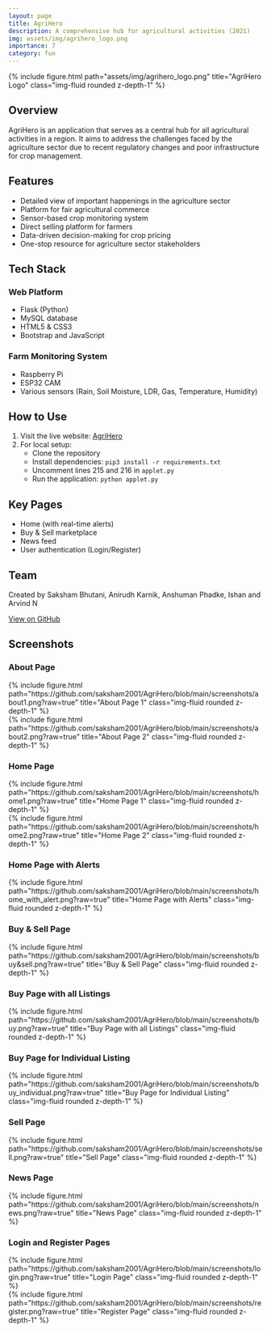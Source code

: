 ```yaml
---
layout: page
title: AgriHero
description: A comprehensive hub for agricultural activities (2021)
img: assets/img/agrihero_logo.png
importance: 7
category: fun
---
```


<div class="row">
    <div class="col-sm mt-3 mt-md-0">
        {% include figure.html path="assets/img/agrihero_logo.png" title="AgriHero Logo" class="img-fluid rounded z-depth-1" %}
    </div>
</div>

## Overview

AgriHero is an application that serves as a central hub for all agricultural activities in a region. It aims to address the challenges faced by the agriculture sector due to recent regulatory changes and poor infrastructure for crop management.

## Features

- Detailed view of important happenings in the agriculture sector
- Platform for fair agricultural commerce
- Sensor-based crop monitoring system
- Direct selling platform for farmers
- Data-driven decision-making for crop pricing
- One-stop resource for agriculture sector stakeholders

## Tech Stack

### Web Platform
- Flask (Python)
- MySQL database
- HTML5 & CSS3
- Bootstrap and JavaScript

### Farm Monitoring System
- Raspberry Pi
- ESP32 CAM
- Various sensors (Rain, Soil Moisture, LDR, Gas, Temperature, Humidity)

## How to Use

1. Visit the live website: [AgriHero](https://agrihero-webapp.herokuapp.com/)
2. For local setup:
   - Clone the repository
   - Install dependencies: `pip3 install -r requirements.txt`
   - Uncomment lines 215 and 216 in `applet.py`
   - Run the application: `python applet.py`

## Key Pages

- Home (with real-time alerts)
- Buy & Sell marketplace
- News feed
- User authentication (Login/Register)

## Team

Created by Saksham Bhutani, Anirudh Karnik, Anshuman Phadke, Ishan and Arvind N

[View on GitHub](https://github.com/saksham2001/AgriHero)

## Screenshots

### About Page
<div class="row">
    <div class="col-sm mt-3 mt-md-0">
        {% include figure.html path="https://github.com/saksham2001/AgriHero/blob/main/screenshots/about1.png?raw=true" title="About Page 1" class="img-fluid rounded z-depth-1" %}
    </div>
    <div class="col-sm mt-3 mt-md-0">
        {% include figure.html path="https://github.com/saksham2001/AgriHero/blob/main/screenshots/about2.png?raw=true" title="About Page 2" class="img-fluid rounded z-depth-1" %}
    </div>
</div>

### Home Page
<div class="row">
    <div class="col-sm mt-3 mt-md-0">
        {% include figure.html path="https://github.com/saksham2001/AgriHero/blob/main/screenshots/home1.png?raw=true" title="Home Page 1" class="img-fluid rounded z-depth-1" %}
    </div>
    <div class="col-sm mt-3 mt-md-0">
        {% include figure.html path="https://github.com/saksham2001/AgriHero/blob/main/screenshots/home2.png?raw=true" title="Home Page 2" class="img-fluid rounded z-depth-1" %}
    </div>
</div>

### Home Page with Alerts
<div class="row">
    <div class="col-sm mt-3 mt-md-0">
        {% include figure.html path="https://github.com/saksham2001/AgriHero/blob/main/screenshots/home_with_alert.png?raw=true" title="Home Page with Alerts" class="img-fluid rounded z-depth-1" %}
    </div>
</div>

### Buy & Sell Page
<div class="row">
    <div class="col-sm mt-3 mt-md-0">
        {% include figure.html path="https://github.com/saksham2001/AgriHero/blob/main/screenshots/buy&sell.png?raw=true" title="Buy & Sell Page" class="img-fluid rounded z-depth-1" %}
    </div>
</div>

### Buy Page with all Listings
<div class="row">
    <div class="col-sm mt-3 mt-md-0">
        {% include figure.html path="https://github.com/saksham2001/AgriHero/blob/main/screenshots/buy.png?raw=true" title="Buy Page with all Listings" class="img-fluid rounded z-depth-1" %}
    </div>
</div>

### Buy Page for Individual Listing
<div class="row">
    <div class="col-sm mt-3 mt-md-0">
        {% include figure.html path="https://github.com/saksham2001/AgriHero/blob/main/screenshots/buy_individual.png?raw=true" title="Buy Page for Individual Listing" class="img-fluid rounded z-depth-1" %}
    </div>
</div>

### Sell Page
<div class="row">
    <div class="col-sm mt-3 mt-md-0">
        {% include figure.html path="https://github.com/saksham2001/AgriHero/blob/main/screenshots/sell.png?raw=true" title="Sell Page" class="img-fluid rounded z-depth-1" %}
    </div>
</div>

### News Page
<div class="row">
    <div class="col-sm mt-3 mt-md-0">
        {% include figure.html path="https://github.com/saksham2001/AgriHero/blob/main/screenshots/news.png?raw=true" title="News Page" class="img-fluid rounded z-depth-1" %}
    </div>
</div>

### Login and Register Pages
<div class="row">
    <div class="col-sm mt-3 mt-md-0">
        {% include figure.html path="https://github.com/saksham2001/AgriHero/blob/main/screenshots/login.png?raw=true" title="Login Page" class="img-fluid rounded z-depth-1" %}
    </div>
    <div class="col-sm mt-3 mt-md-0">
        {% include figure.html path="https://github.com/saksham2001/AgriHero/blob/main/screenshots/register.png?raw=true" title="Register Page" class="img-fluid rounded z-depth-1" %}
    </div>
</div>
